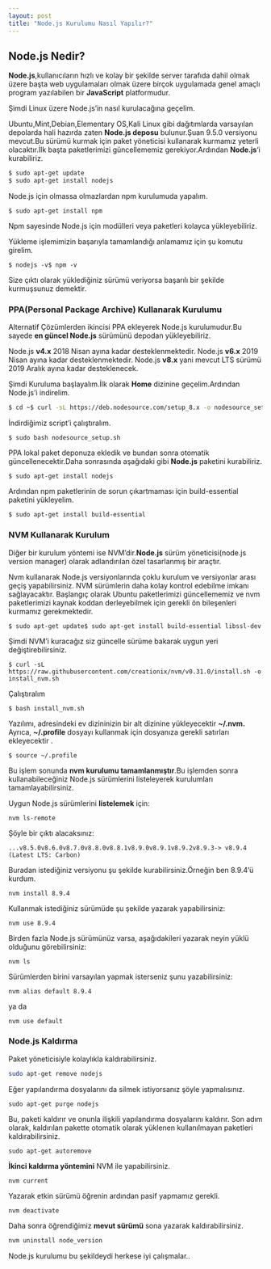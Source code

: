 ```yaml
---
layout: post
title: "Node.js Kurulumu Nasıl Yapılır?"
---
```


## Node.js Nedir?

**Node.js**,kullanıcıların hızlı ve kolay bir şekilde server tarafıda dahil olmak üzere başta web uygulamaları olmak üzere birçok uygulamada genel amaçlı program yazılabilen bir **JavaScript** platformudur.

Şimdi Linux üzere Node.js’in nasıl kurulacağına geçelim.

Ubuntu,Mint,Debian,Elementary OS,Kali Linux gibi dağıtımlarda varsayılan depolarda hali hazırda zaten **Node.js deposu** bulunur.Şuan 9.5.0 versiyonu mevcut.Bu sürümü kurmak için paket yöneticisi kullanarak kurmamız yeterli olacaktır.İlk başta paketlerimizi güncellememiz gerekiyor.Ardından **Node.js**‘i kurabiliriz.

```bash
$ sudo apt-get update
$ sudo apt-get install nodejs
```

Node.js için olmassa olmazlardan npm kurulumuda yapalım.

```
$ sudo apt-get install npm
```

Npm sayesinde Node.js için modülleri veya paketleri kolayca yükleyebiliriz.

Yükleme işlemimizin başarıyla tamamlandığı anlamamız için şu komutu girelim.

```
$ nodejs -v$ npm -v
```

Size çıktı olarak yüklediğiniz sürümü veriyorsa başarılı bir şekilde kurmuşsunuz demektir.

### PPA(Personal Package Archive) Kullanarak Kurulumu

Alternatif Çözümlerden ikincisi PPA ekleyerek Node.js kurulumudur.Bu sayede **en güncel Node.js** sürümünü depodan yükleyebiliriz.

Node.js **v4.x** 2018 Nisan ayına kadar desteklenmektedir.
Node.js **v6.x** 2019 Nisan ayına kadar desteklenmektedir.
Node.js **v8.x** yani mevcut LTS sürümü 2019 Aralık ayına kadar desteklenecek.

Şimdi Kuruluma başlayalım.İlk olarak **Home** dizinine geçelim.Ardından Node.js’i indirelim.

```bash
$ cd ~$ curl -sL https://deb.nodesource.com/setup_8.x -o nodesource_setup.sh
```

İndirdiğimiz script’i çalıştıralım.

```
$ sudo bash nodesource_setup.sh
```

PPA lokal paket deponuza ekledik ve bundan sonra otomatik güncellenecektir.Daha sonrasında aşağıdaki gibi **Node.js** paketini kurabiliriz.

```
$ sudo apt-get install nodejs
```

Ardından npm paketlerinin de sorun çıkartmaması için build-essential paketini yükleyelim.

```
$ sudo apt-get install build-essential
```

### NVM Kullanarak Kurulum

Diğer bir kurulum yöntemi ise NVM’dir.**Node.js** sürüm yöneticisi(node.js version manager) olarak adlandırılan özel tasarlanmış bir araçtır.

Nvm kullanarak Node.js versiyonlarında çoklu kurulum ve versiyonlar arası geçiş yapabilirsiniz.
NVM sürümlerin daha kolay kontrol edebilme imkanı sağlayacaktır.
Başlangıç olarak Ubuntu paketlerimizi güncellememiz ve nvm paketlerimizi kaynak koddan derleyebilmek için gerekli ön bileşenleri kurmamız gerekmektedir.

```
$ sudo apt-get update$ sudo apt-get install build-essential libssl-dev
```

Şimdi NVM’i kuracağız siz güncelle sürüme bakarak uygun yeri değiştirebilirsiniz.

```
$ curl -sL https://raw.githubusercontent.com/creationix/nvm/v0.31.0/install.sh -o install_nvm.sh
```

Çalıştıralım

```
$ bash install_nvm.sh
```

Yazılımı, adresindeki ev dizininizin bir alt dizinine yükleyecektir **~/.nvm.** Ayrıca, **~/.profile** dosyayı kullanmak için dosyanıza gerekli satırları ekleyecektir .

```
$ source ~/.profile
```

Bu işlem sonunda **nvm kurulumu tamamlanmıştır**.Bu işlemden sonra kullanabileceğiniz Node.js sürümlerini listeleyerek kurulumları tamamlayabilirsiniz.

Uygun Node.js sürümlerini **listelemek** için:

```
nvm ls-remote
```

Şöyle bir çıktı alacaksınız:

```
...v8.5.0v8.6.0v8.7.0v8.8.0v8.8.1v8.9.0v8.9.1v8.9.2v8.9.3-> v8.9.4 (Latest LTS: Carbon)
```

Buradan istediğiniz versiyonu şu şekilde kurabilirsiniz.Örneğin ben 8.9.4’ü kurdum.

```
nvm install 8.9.4
```

Kullanmak istediğiniz sürümüde şu şekilde yazarak yapabilirsiniz:

```
nvm use 8.9.4
```

Birden fazla Node.js sürümünüz varsa, aşağıdakileri yazarak neyin yüklü olduğunu görebilirsiniz:

```
nvm ls
```

Sürümlerden birini varsayılan yapmak isterseniz şunu yazabilirsiniz:

```
nvm alias default 8.9.4
```

ya da

```
nvm use default
```

### Node.js Kaldırma

Paket yöneticisiyle kolaylıkla kaldırabilirsiniz.

```bash
sudo apt-get remove nodejs
```

Eğer yapılandırma dosyalarını da silmek istiyorsanız şöyle yapmalısınız.

```
sudo apt-get purge nodejs
```

Bu, paketi kaldırır ve onunla ilişkili yapılandırma dosyalarını kaldırır.
Son adım olarak, kaldırılan pakette otomatik olarak yüklenen kullanılmayan paketleri kaldırabilirsiniz.



```
sudo apt-get autoremove
```

**İkinci kaldırma yöntemini** NVM ile yapabilirsiniz.

```
nvm current
```

Yazarak etkin sürümü öğrenin ardından pasif yapmamız gerekli.

```
nvm deactivate
```

Daha sonra öğrendiğimiz **mevut sürümü** sona yazarak kaldırabilirsiniz.

```bash
nvm uninstall node_version
```

Node.js kurulumu bu şekildeydi herkese iyi çalışmalar..